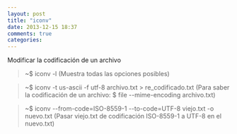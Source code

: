 ```yaml
---
layout: post
title: "iconv"
date: 2013-12-15 18:37
comments: true
categories: 
---
```

Modificar la codificación de un archivo

>~$ iconv -l   (Muestra todas las opciones posibles)

>~$ iconv -t us-ascii -f utf-8 archivo.txt > re_codificado.txt (Para saber la codificación de un archivo: $ file --mime-encoding archivo.txt)

>~$ iconv --from-code=ISO-8559-1 --to-code=UTF-8 viejo.txt -o nuevo.txt (Pasar viejo.txt de codificación ISO-8559-1 a UTF-8 en el nuevo.txt)

